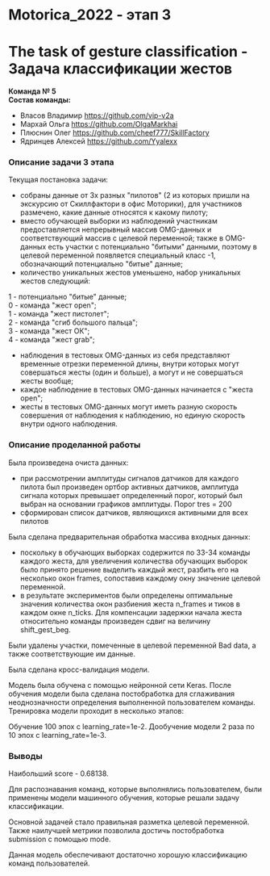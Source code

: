 # Motorica_2022  - этап 3
# The task of gesture classification  - Задача классификации жестов

**Команда № 5**  
**Состав команды:**  

- Власов Владимир https://github.com/vip-v2a
- Мархай Ольга https://github.com/OlgaMarkhai
- Плюснин Олег https://github.com/cheef777/SkillFactory
- Ядринцев Алексей https://github.com/Yyalexx

### Описание задачи 3 этапа

Текущая постановка задачи:

- собраны данные от 3х разных "пилотов" (2 из которых пришли на экскурсию от Скиллфактори в офис Моторики), для участников размечено, какие данные относятся к какому пилоту;  
- вместо обучающей выборки из наблюдений участникам предоставляется непрерывный массив OMG-данных и соответствующий массив с целевой переменной;
также в OMG-данных есть участки с потенциально "битыми" данными, поэтому в целевой переменной появляется специальный класс -1, обозначающий потенциально "битые" данные;  
- количество уникальных жестов уменьшено, набор уникальных жестов следующий:

1 - потенциально "битые" данные;  
0 - команда "жест open";  
1 - команда "жест пистолет";  
2 - команда "сгиб большого пальца";  
3 - команда "жест ОК";  
4 - команда "жест grab";  

- наблюдения в тестовых OMG-данных из себя представляют временные отрезки переменной длины, внутри которых могут совершаться жесты (один и больше), а могут и не совершаться жесты вообще;  
- каждое наблюдение в тестовых OMG-данных начинается с "жеста open";  
- жесты в тестовых OMG-данных могут иметь разную скорость совершения от наблюдения к наблюдению, но единую скорость внутри одного наблюдения.  

### Описание проделанной работы

Была произведена очиста данных:
- при рассмотрении амплитуды сигналов датчиков для каждого пилота был произведен ортбор активных датчиков, амплитуда сигнала которых превышает определенный порог, который был выбран на основании графиков амплитуды. Порог tres = 200
- сформирован список датчиков, являющихся активными для всех пилотов

Была сделана предварительная обработка массива входных данных:

- поскольку в обучающих выборках содержится по 33-34 команды каждого жеста, для увеличения количества обучающих выборок было принято решение выделить каждый жест, разбить его на несколько окон frames, сопоставив каждому окну значение целевой переменной.
- в результате экспериментов были определены оптимальные значения количества окон разбиения жеста n_frames и тиков в каждом окне n_ticks. Для компенсации задержки начала жеста относительно команды произведен сдвиг на величину shift_gest_beg.

Были удалены участки, помеченные в целевой переменной Bad data, а также соответствующие им данные.

Была сделана кросс-валидация модели.

Модель была обучена с помощью нейронной сети Keras. После обучения модели была сделана постобработка для сглаживания неоднозначности определения выполненной пользователем команды. Тренировка модели проходит в несколько этапов:

Обучение 100 эпох с learning_rate=1e-2.
Дообучение модели 2 раза по 10 эпох с learning_rate=1e-3.


### Выводы
Наибольший score - 0.68138.  

Для распознавания команд, которые выполнялись пользователем, были применены модели машинного обучения, которые решали задачу классификации.  

Основной задачей стало правильная разметка целевой переменной. Также наилучшей метрики позволила достичь постобработка submission с помощью mode.  

Данная модель обеспечивают достаточно хорошую классификацию команд пользователей.  



